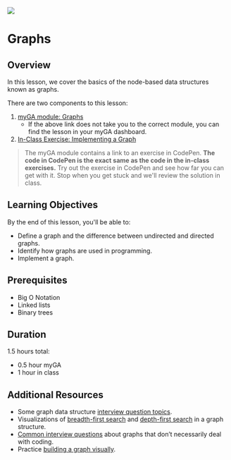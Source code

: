 ![](https://ga-dash.s3.amazonaws.com/production/assets/logo-9f88ae6c9c3871690e33280fcf557f33.png) 

# Graphs

## Overview
In this lesson, we cover the basics of the node-based data structures known as graphs.

There are two components to this lesson:
1. [myGA module: Graphs](https://my.generalassemb.ly/activities/403)
    -   If the above link does not take you to the correct module, you can find the lesson in your myGA dashboard.
2. [In-Class Exercise: Implementing a Graph](exercises/Graph.js)

> The myGA module contains a link to an exercise in CodePen. **The code in CodePen is the exact same as the code in the in-class exercises.** Try out the exercise in CodePen and see how far you can get with it. Stop when you get stuck and we'll review the solution in class.

## Learning Objectives
By the end of this lesson, you'll be able to:
- Define a graph and the difference between undirected and directed graphs. 
- Identify how graphs are used in programming. 
- Implement a graph.

## Prerequisites
- Big O Notation
- Linked lists
- Binary trees

## Duration
1.5 hours total:
* 0.5 hour myGA
* 1 hour in class

## Additional Resources
* Some graph data structure [interview question topics](https://medium.com/@codingfreak/graph-data-structure-interview-questions-and-practice-problems-22d5cd488855).
* Visualizations of [breadth-first search](https://www.cs.usfca.edu/~galles/visualization/BFS.html) and [depth-first search](https://www.cs.usfca.edu/~galles/visualization/DFS.html) in a graph structure.
* [Common interview questions](https://stackabuse.com/graph-data-structure-interview-questions) about graphs that don’t necessarily deal with coding.
* Practice [building a graph visually](https://visualgo.net/en/graphds).

